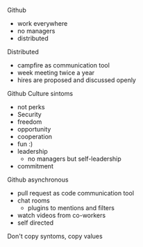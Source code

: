 Github
 * work everywhere
 * no managers
 * distributed

Distributed
 * campfire as communication tool
 * week meeting twice a year
 * hires are proposed and discussed openly

Github Culture sintoms
 * not perks
 * Security
 * freedom
 * opportunity
 * cooperation
 * fun :)
 * leadership
   * no managers but self-leadership
 * commitment

Github asynchronous
 * pull request as code communication tool
 * chat rooms
   * plugins to mentions and filters
 * watch videos from co-workers
 * self directed


Don't copy syntoms, copy values
